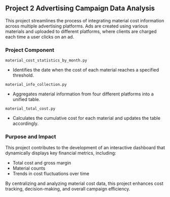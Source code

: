 ## Project 2 Advertising Campaign Data Analysis

This project streamlines the process of integrating material cost information across multiple advertising platforms. 
Ads are created using various materials and uploaded to different platforms, where clients are charged each time a user clicks on an ad.

### Project Component

`material_cost_statistics_by_month.py` 
- Identifies the date when the cost of each material reaches a specified threshold.

`material_info_collection.py`
- Aggregates material information from four different platforms into a unified table.

`material_total_cost.py`
- Calculates the cumulative cost for each material and updates the table accordingly.

### Purpose and Impact

This project contributes to the development of an interactive dashboard that dynamically displays key financial metrics, including:

- Total cost and gross margin
- Material counts
- Trends in cost fluctuations over time
  
By centralizing and analyzing material cost data, this project enhances cost tracking, decision-making, and overall campaign efficiency.
